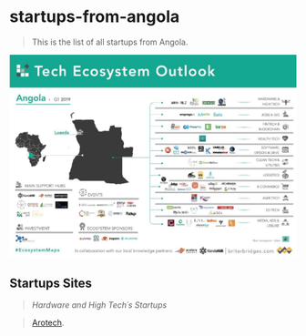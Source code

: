 # startups-from-angola
> This is the list of all startups from Angola.

![startups](startups-angola.jpeg)
## Startups Sites
 > *Hardware and High Tech´s Startups*   
 
 >[Arotech](https://pt.arotech.org/).   
    
 
